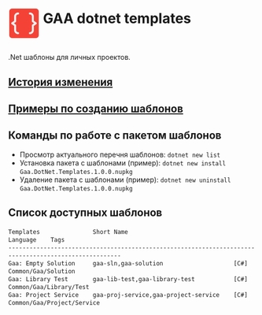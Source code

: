 # <p><img src="icon.png" width="64px" height="64px" align="middle"/> GAA dotnet templates</p>

.Net шаблоны для личных проектов. 

## [История изменения](CHANGELOG.md)

## [Примеры по созданию шаблонов](https://github.com/dotnet/dotnet-template-samples)

## Команды по работе с пакетом шаблонов

- Просмотр актуального перечня шаблонов: `dotnet new list`
- Установка пакета с шаблонами (пример): `dotnet new install Gaa.DotNet.Templates.1.0.0.nupkg`
- Удаление пакета с шаблонами (пример):  `dotnet new uninstall Gaa.DotNet.Templates.1.0.0.nupkg`

## Список доступных шаблонов

```
Templates               Short Name                              Language    Tags
------------------------------------------------------------------------------------------------------
Gaa: Empty Solution     gaa-sln,gaa-solution                    [C#]        Common/Gaa/Solution
Gaa: Library Test       gaa-lib-test,gaa-library-test           [C#]        Common/Gaa/Library/Test
Gaa: Project Service    gaa-proj-service,gaa-project-service    [C#]        Common/Gaa/Project/Service
```